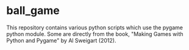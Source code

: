 # ball_game

This repository contains various python scripts which use the pygame python module. Some are directly from the book, "Making Games with Python and Pygame" by Al Sweigart (2012).